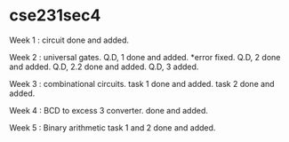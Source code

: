 # cse231sec4
Week 1 : circuit
done and added.

Week 2 : universal gates.
Q.D, 1 done and added. *error fixed.
Q.D, 2 done and added.
Q.D, 2.2 done and added.
Q.D, 3 added.

Week 3 : combinational circuits.
task 1 done and added.
task 2 done and added.

Week 4 : BCD to excess 3 converter.
done and added.

Week 5 : Binary arithmetic 
task 1 and 2 done and added. 
